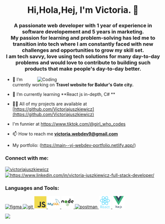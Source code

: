 <h1 align="center">Hi,Hola,Hej, I'm Victoria. 🦊</h1>
<h3 align="center">A passionate web developer with 1 year of experience in software developement and 5 years in marketing.</br> My passion for learning and problem-solving has led me to transition into tech where I am constantly faced with new challenges and opportunities to grow my skill set.</br> I am tech savvy, love using tech solutions for many day-to-day problems and would love to contribute to building such products that make people's day-to-day better.</h3>
<img align="right" alt="Coding" width="400" src="https://i.pinimg.com/564x/5e/0a/44/5e0a443a972750adbf6882f159335a8d.jpg">

- 🔭 I’m currently working on **Travel website for Baldur's Gate city.**

- 🌱 I’m currently learning **React js in-depth, C# **

- 👨‍💻 All of my projects are available at [https://github.com/Victoriajuszkiewicz](https://github.com/Victoriajuszkiewicz)

- I'm funnier at https://www.tiktok.com/@girl_who_codes 

- 📫 How to reach me **victoria.webdev9@gmail.com**
  
- My portfolio: (https://main--vj-webdev-portfolio.netlify.app/)

<h3 align="left">Connect with me:</h3>
<p align="left">
<a href="https://codepen.io/victoriajuszkiewicz" target="blank"><img align="center" src="https://raw.githubusercontent.com/rahuldkjain/github-profile-readme-generator/master/src/images/icons/Social/codepen.svg" alt="victoriajuszkiewicz" height="30" width="40" /></a>
<a href="https://linkedin.com/in/https://www.linkedin.com/in/victoria-juszkiewicz-full-stack-developer/" target="blank"><img align="center" src="https://raw.githubusercontent.com/rahuldkjain/github-profile-readme-generator/master/src/images/icons/Social/linked-in-alt.svg" alt="https://www.linkedin.com/in/victoria-juszkiewicz-full-stack-developer/" height="30" width="40" /></a>
</p>

<h3 align="left">Languages and Tools:</h3>
<p align="left"> <a href="https://www.figma.com/" target="_blank" rel="noreferrer"> <img src="https://www.vectorlogo.zone/logos/figma/figma-icon.svg" alt="figma" width="40" height="40"/> </a> <a href="https://git-scm.com/" target="_blank" rel="noreferrer"> <img src="https://www.vectorlogo.zone/logos/git-scm/git-scm-icon.svg" alt="git" width="40" height="40"/> </a> <a href="https://developer.mozilla.org/en-US/docs/Web/JavaScript" target="_blank" rel="noreferrer"> <img src="https://raw.githubusercontent.com/devicons/devicon/master/icons/javascript/javascript-original.svg" alt="javascript" width="40" height="40"/> </a> <a href="https://www.mysql.com/" target="_blank" rel="noreferrer"> <img src="https://raw.githubusercontent.com/devicons/devicon/master/icons/mysql/mysql-original-wordmark.svg" alt="mysql" width="40" height="40"/> </a> <a href="https://nodejs.org" target="_blank" rel="noreferrer"> <img src="https://raw.githubusercontent.com/devicons/devicon/master/icons/nodejs/nodejs-original-wordmark.svg" alt="nodejs" width="40" height="40"/> </a> <a href="https://postman.com" target="_blank" rel="noreferrer"> <img src="https://www.vectorlogo.zone/logos/getpostman/getpostman-icon.svg" alt="postman" width="40" height="40"/> </a> <a href="https://reactjs.org/" target="_blank" rel="noreferrer"> <img src="https://raw.githubusercontent.com/devicons/devicon/master/icons/react/react-original-wordmark.svg" alt="react" width="40" height="40"/> </a> <a href="https://vuejs.org/" target="_blank" rel="noreferrer"> <img src="https://raw.githubusercontent.com/devicons/devicon/master/icons/vuejs/vuejs-original-wordmark.svg" alt="vuejs" width="40" height="40"/> </a> </p>
 <img height="180em" src="https://github-readme-stats.vercel.app/api?username=Victoriajuszkiewicz&show_icons=true&hide_border=true&&count_private=true&include_all_commits=true" />
 

